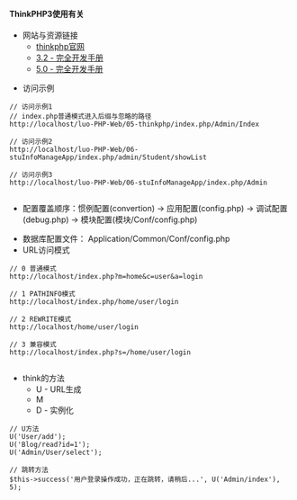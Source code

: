 #### **ThinkPHP3使用有关**
* 网站与资源链接
	* [thinkphp官网](http://www.thinkphp.cn/)
    * [3.2 - 完全开发手册](http://document.thinkphp.cn/manual_3_2.html#preface)
    * [5.0 - 完全开发手册](http://www.kancloud.cn/manual/thinkphp5/118003)
+ 访问示例


```
// 访问示例1
// index.php普通模式进入后缀与忽略的路径
http://localhost/luo-PHP-Web/05-thinkphp/index.php/Admin/Index

// 访问示例2
http://localhost/luo-PHP-Web/06-stuInfoManageApp/index.php/admin/Student/showList

// 访问示例3
http://localhost/luo-PHP-Web/06-stuInfoManageApp/index.php/Admin


```
* 配置覆盖顺序：惯例配置(convertion) → 应用配置(config.php) → 调试配置(debug.php) → 模块配置(模块/Conf/config.php)
+ 数据库配置文件： Application/Common/Conf/config.php
+ URL访问模式


```
// 0 普通模式 
http://localhost/index.php?m=home&c=user&a=login

// 1 PATHINFO模式 
http://localhost/index.php/home/user/login

// 2 REWRITE模式 
http://localhost/home/user/login

// 3 兼容模式 
http://localhost/index.php?s=/home/user/login


```
+ think的方法
  + U  - URL生成
  + M
  + D  - 实例化


```
// U方法
U('User/add');
U('Blog/read?id=1');
U('Admin/User/select');

// 跳转方法
$this->success('用户登录操作成功，正在跳转，请稍后...', U('Admin/index'), 5);


```
